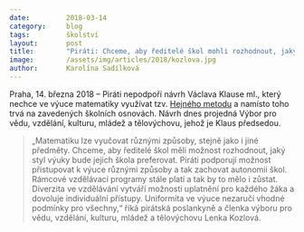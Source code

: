 ```yaml
---
date:         2018-03-14
category:     blog
tags:         školství
layout:       post
title:        "Piráti: Chceme, aby ředitelé škol mohli rozhodnout, jaký styl výuky bude jejich škola preferovat"
image:        /assets/img/articles/2018/kozlova.jpg
author:       Karolína Sadílková
---
```


Praha, 14. března 2018 – Piráti nepodpoří návrh Václava Klause ml., který nechce ve výuce matematiky využívat tzv. [Hejného metodu](https://www.h-mat.cz/hejneho-metoda) a namísto toho trvá na zavedených školních osnovách. Návrh dnes projedná Výbor pro vědu, vzdělání, kulturu, mládež a tělovýchovu, jehož je Klaus předsedou.

> „Matematiku lze vyučovat různými způsoby, stejně jako i jiné předměty. Chceme, aby ředitelé škol měli možnost rozhodnout, jaký styl výuky bude jejich škola preferovat. Piráti podporují možnost přistupovat k výuce různými způsoby a tak zachovat autonomii škol. Rámcové vzdělávací programy stále platí a tak by to mělo i zůstat. Diverzita ve vzdělávání vytváří možnosti uplatnění pro každého žáka a dovoluje individuální přístupy. Uniformita ve výuce nezaručí vhodné podmínky pro všechny,“ říká pirátská poslankyně a členka výboru pro vědu, vzdělání, kulturu, mládež a tělovýchovu Lenka Kozlová.
 



